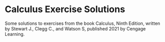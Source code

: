 # Calculus Exercise Solutions

Some solutions to exercises from the book Calculus, Ninth Edition, written by Stewart J., Clegg C., and Watson S, published 2021 by Cengage Learning.
